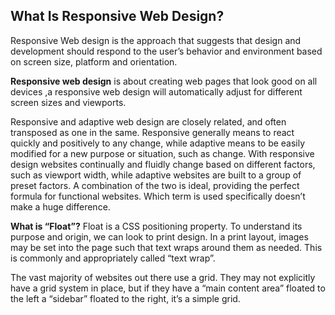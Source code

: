  ## What Is Responsive Web Design?
Responsive Web design is the approach that suggests that design and development should respond to the user’s behavior and environment based on screen size, platform and orientation.

 **Responsive web design** is about creating web pages that look good on all devices ,a responsive web design will automatically adjust for different screen sizes and viewports.

 Responsive and adaptive web design are closely related, and often transposed as one in the same. Responsive generally means to react quickly and positively to any change, while adaptive means to be easily modified for a new purpose or situation, such as change. With responsive design websites continually and fluidly change based on different factors, such as viewport width, while adaptive websites are built to a group of preset factors. A combination of the two is ideal, providing the perfect formula for functional websites. Which term is used specifically doesn’t make a huge difference.


**What is “Float”?**
Float is a CSS positioning property. To understand its purpose and origin, we can look to print design. In a print layout, images may be set into the page such that text wraps around them as needed. This is commonly and appropriately called “text wrap”.


The vast majority of websites out there use a grid. They may not explicitly have a grid system in place, but if they have a “main content area” floated to the left a “sidebar” floated to the right, it’s a simple grid.